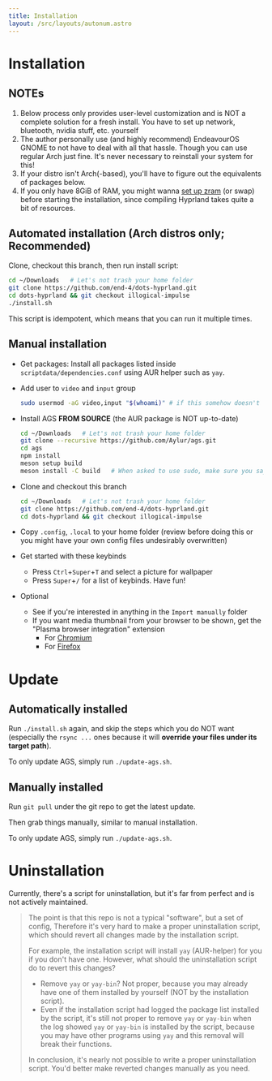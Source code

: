 ```yaml
---
title: Installation
layout: /src/layouts/autonum.astro
---
```


# Installation
## NOTEs
1. Below process only provides user-level customization and is NOT a complete solution for a fresh install. You have to set up network, bluetooth, nvidia stuff, etc. yourself
2. The author personally use (and highly recommend) EndeavourOS GNOME to not have to deal with all that hassle. Though you can use regular Arch just fine. It's never necessary to reinstall your system for this!
3. If your distro isn't Arch(-based), you'll have to figure out the equivalents of packages below.
4. If you only have 8GiB of RAM, you might wanna [set up zram](https://forum.endeavouros.com/t/enabling-zram-in-endeavouros/37746) (or swap) before starting the installation, since compiling Hyprland takes quite a bit of resources.

## Automated installation (Arch distros only; Recommended)
Clone, checkout this branch, then run install script:
```bash
cd ~/Downloads   # Let's not trash your home folder
git clone https://github.com/end-4/dots-hyprland.git
cd dots-hyprland && git checkout illogical-impulse
./install.sh
```

This script is idempotent, which means that you can run it multiple times.

## Manual installation
- Get packages: Install all packages listed inside `scriptdata/dependencies.conf` using AUR helper such as `yay`.
- Add user to `video` and `input` group
  ```bash
  sudo usermod -aG video,input "$(whoami)" # if this somehow doesn't work, just replace "$(whoami)" with your username
  ```
- Install AGS **FROM SOURCE** (the AUR package is NOT up-to-date)
  ```bash
  cd ~/Downloads   # Let's not trash your home folder
  git clone --recursive https://github.com/Aylur/ags.git
  cd ags
  npm install
  meson setup build
  meson install -C build   # When asked to use sudo, make sure you say yes
  ```
- Clone and checkout this branch
  ```bash
  cd ~/Downloads   # Let's not trash your home folder
  git clone https://github.com/end-4/dots-hyprland.git
  cd dots-hyprland && git checkout illogical-impulse
  ```
- Copy `.config`, `.local` to your home folder (review before doing this or you might have your own config files undesirably overwritten)
- Get started with these keybinds
  - Press `Ctrl`+`Super`+`T` and select a picture for wallpaper
  - Press `Super`+`/` for a list of keybinds. Have fun!

- Optional
  - See if you're interested in anything in the `Import manually` folder
  - If you want media thumbnail from your browser to be shown, get the "Plasma browser integration" extension
    - For [Chromium](https://chrome.google.com/webstore/detail/plasma-integration/cimiefiiaegbelhefglklhhakcgmhkai)
    - For [Firefox](https://addons.mozilla.org/en-US/firefox/addon/plasma-integration/)

# Update
## Automatically installed
Run `./install.sh` again, and skip the steps which you do NOT want (especially the `rsync ...` ones because it will **override your files under its target path**).

To only update AGS, simply run `./update-ags.sh`.
## Manually installed
Run `git pull` under the git repo to get the latest update.

Then grab things manually, similar to manual installation.

To only update AGS, simply run `./update-ags.sh`.

# Uninstallation
Currently, there's a script for uninstallation, but it's far from perfect and is not actively maintained.

> The point is that this repo is not a typical "software", but a set of config,
> Therefore it's very hard to make a proper uninstallation script,
> which should revert all changes made by the installation script.
> 
> For example, the installation script will install `yay` (AUR-helper) for you if you don't have one.
> However, what should the uninstallation script do to revert this changes?
> - Remove `yay` or `yay-bin`? Not proper, because you may already have one of them installed by yourself (NOT by the installation script).
> - Even if the installation script had logged the package list installed by the script, it's still not proper to remove `yay` or `yay-bin` when the log showed `yay` or `yay-bin` is installed by the script, because you may have other programs using `yay` and this removal will break their functions.
> 
> In conclusion, it's nearly not possible to write a proper uninstallation script.
> You'd better make reverted changes manually as you need.
